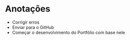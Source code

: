 # Anotações

- Corrigir erros
- Enviar para o GitHub
- Começar o desenvolvimento do Portfólio com base nele
